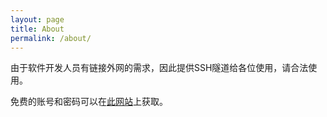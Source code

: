 ```yaml
---
layout: page
title: About
permalink: /about/
---
```


由于软件开发人员有链接外网的需求，因此提供SSH隧道给各位使用，请合法使用。

免费的账号和密码可以在[此网站][resp-me]上获取。


[resp-me]: https://resp.me
